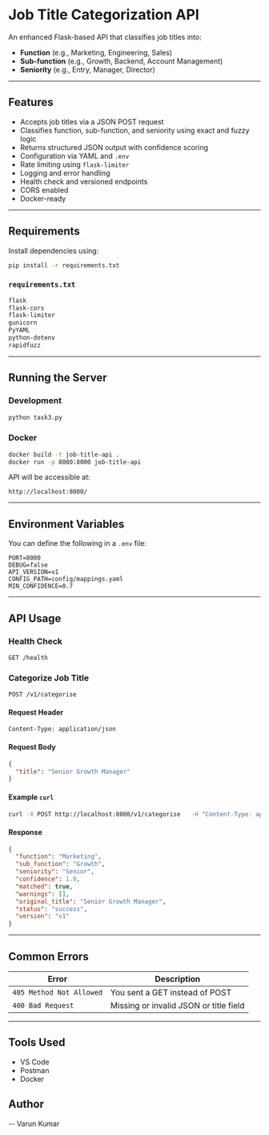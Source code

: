 # Job Title Categorization API

An enhanced Flask-based API that classifies job titles into:
- **Function** (e.g., Marketing, Engineering, Sales)
- **Sub-function** (e.g., Growth, Backend, Account Management)
- **Seniority** (e.g., Entry, Manager, Director)

---

## Features

- Accepts job titles via a JSON POST request
- Classifies function, sub-function, and seniority using exact and fuzzy logic
- Returns structured JSON output with confidence scoring
- Configuration via YAML and `.env`
- Rate limiting using `flask-limiter`
- Logging and error handling
- Health check and versioned endpoints
- CORS enabled
- Docker-ready

---

## Requirements

Install dependencies using:

```bash
pip install -r requirements.txt
```

### `requirements.txt`
```txt
flask
flask-cors
flask-limiter
gunicorn
PyYAML
python-dotenv
rapidfuzz
```

---

## Running the Server

### Development
```bash
python task3.py
```

### Docker
```bash
docker build -t job-title-api .
docker run -p 8000:8000 job-title-api
```

API will be accessible at:

```
http://localhost:8000/
```

---

## Environment Variables

You can define the following in a `.env` file:

```env
PORT=8000
DEBUG=false
API_VERSION=v1
CONFIG_PATH=config/mappings.yaml
MIN_CONFIDENCE=0.7
```

---

## API Usage

### Health Check
```
GET /health
```

### Categorize Job Title
```
POST /v1/categorise
```

#### Request Header
```
Content-Type: application/json
```

#### Request Body
```json
{
  "title": "Senior Growth Manager"
}
```

#### Example `curl`
```bash
curl -X POST http://localhost:8000/v1/categorise   -H "Content-Type: application/json"   -d '{"title": "Senior Growth Manager"}'
```

#### Response
```json
{
  "function": "Marketing",
  "sub_function": "Growth",
  "seniority": "Senior",
  "confidence": 1.0,
  "matched": true,
  "warnings": [],
  "original_title": "Senior Growth Manager",
  "status": "success",
  "version": "v1"
}
```

---

## Common Errors

| Error | Description |
|-------|-------------|
| `405 Method Not Allowed` | You sent a GET instead of POST |
| `400 Bad Request` | Missing or invalid JSON or title field |

---

## Tools Used
- VS Code
- Postman
- Docker

## Author
-- Varun Kumar
